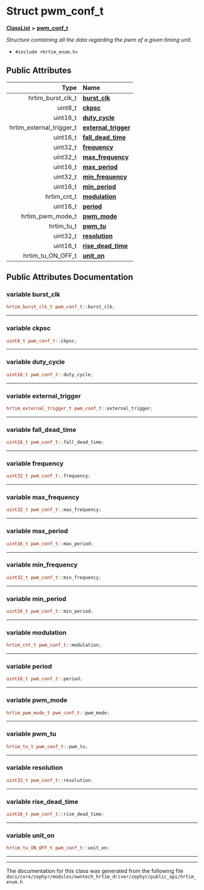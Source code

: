 

# Struct pwm\_conf\_t



[**ClassList**](annotated.md) **>** [**pwm\_conf\_t**](structpwm__conf__t.md)



_Structure containing all the data regarding the pwm of a given timing unit._ 

* `#include <hrtim_enum.h>`





















## Public Attributes

| Type | Name |
| ---: | :--- |
|  hrtim\_burst\_clk\_t | [**burst\_clk**](#variable-burst_clk)  <br> |
|  uint8\_t | [**ckpsc**](#variable-ckpsc)  <br> |
|  uint16\_t | [**duty\_cycle**](#variable-duty_cycle)  <br> |
|  hrtim\_external\_trigger\_t | [**external\_trigger**](#variable-external_trigger)  <br> |
|  uint16\_t | [**fall\_dead\_time**](#variable-fall_dead_time)  <br> |
|  uint32\_t | [**frequency**](#variable-frequency)  <br> |
|  uint32\_t | [**max\_frequency**](#variable-max_frequency)  <br> |
|  uint16\_t | [**max\_period**](#variable-max_period)  <br> |
|  uint32\_t | [**min\_frequency**](#variable-min_frequency)  <br> |
|  uint16\_t | [**min\_period**](#variable-min_period)  <br> |
|  hrtim\_cnt\_t | [**modulation**](#variable-modulation)  <br> |
|  uint16\_t | [**period**](#variable-period)  <br> |
|  hrtim\_pwm\_mode\_t | [**pwm\_mode**](#variable-pwm_mode)  <br> |
|  hrtim\_tu\_t | [**pwm\_tu**](#variable-pwm_tu)  <br> |
|  uint32\_t | [**resolution**](#variable-resolution)  <br> |
|  uint16\_t | [**rise\_dead\_time**](#variable-rise_dead_time)  <br> |
|  hrtim\_tu\_ON\_OFF\_t | [**unit\_on**](#variable-unit_on)  <br> |












































## Public Attributes Documentation




### variable burst\_clk 

```C++
hrtim_burst_clk_t pwm_conf_t::burst_clk;
```




<hr>



### variable ckpsc 

```C++
uint8_t pwm_conf_t::ckpsc;
```




<hr>



### variable duty\_cycle 

```C++
uint16_t pwm_conf_t::duty_cycle;
```




<hr>



### variable external\_trigger 

```C++
hrtim_external_trigger_t pwm_conf_t::external_trigger;
```




<hr>



### variable fall\_dead\_time 

```C++
uint16_t pwm_conf_t::fall_dead_time;
```




<hr>



### variable frequency 

```C++
uint32_t pwm_conf_t::frequency;
```




<hr>



### variable max\_frequency 

```C++
uint32_t pwm_conf_t::max_frequency;
```




<hr>



### variable max\_period 

```C++
uint16_t pwm_conf_t::max_period;
```




<hr>



### variable min\_frequency 

```C++
uint32_t pwm_conf_t::min_frequency;
```




<hr>



### variable min\_period 

```C++
uint16_t pwm_conf_t::min_period;
```




<hr>



### variable modulation 

```C++
hrtim_cnt_t pwm_conf_t::modulation;
```




<hr>



### variable period 

```C++
uint16_t pwm_conf_t::period;
```




<hr>



### variable pwm\_mode 

```C++
hrtim_pwm_mode_t pwm_conf_t::pwm_mode;
```




<hr>



### variable pwm\_tu 

```C++
hrtim_tu_t pwm_conf_t::pwm_tu;
```




<hr>



### variable resolution 

```C++
uint32_t pwm_conf_t::resolution;
```




<hr>



### variable rise\_dead\_time 

```C++
uint16_t pwm_conf_t::rise_dead_time;
```




<hr>



### variable unit\_on 

```C++
hrtim_tu_ON_OFF_t pwm_conf_t::unit_on;
```




<hr>

------------------------------
The documentation for this class was generated from the following file `docs/core/zephyr/modules/owntech_hrtim_driver/zephyr/public_api/hrtim_enum.h`

